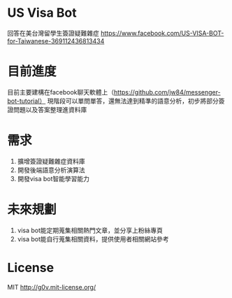 US Visa Bot
==================
回答在美台灣留學生簽證疑難雜症
https://www.facebook.com/US-VISA-BOT-for-Taiwanese-369112436813434

目前進度
========
目前主要建構在facebook聊天軟體上（https://github.com/jw84/messenger-bot-tutorial）
現階段可以單問單答，還無法達到精準的語意分析，初步將部分簽證問題以及答案整理進資料庫

需求
========
1. 擴增簽證疑難雜症資料庫
2. 開發後端語意分析演算法
3. 開發visa bot智能學習能力

未來規劃
========
1. visa bot能定期蒐集相關熱門文章，並分享上粉絲專頁
2. visa bot能自行蒐集相關資料，提供使用者相關網站參考


License
=======
MIT http://g0v.mit-license.org/